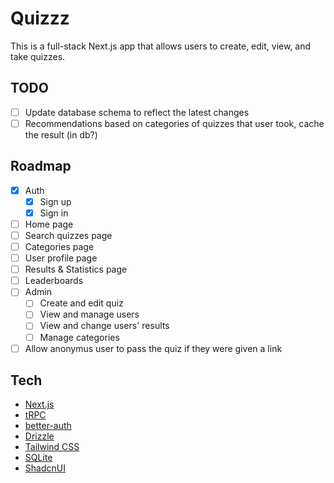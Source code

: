 # Quizzz

This is a full-stack Next.js app that allows users to create, edit, view, and take quizzes.

## TODO

- [ ] Update database schema to reflect the latest changes
- [ ] Recommendations based on categories of quizzes that user took, cache the result (in db?)

## Roadmap

- [x] Auth
  - [x] Sign up
  - [x] Sign in
- [ ] Home page
- [ ] Search quizzes page
- [ ] Categories page
- [ ] User profile page
- [ ] Results & Statistics page
- [ ] Leaderboards
- [ ] Admin
  - [ ] Create and edit quiz
  - [ ] View and manage users
  - [ ] View and change users' results
  - [ ] Manage categories
- [ ] Allow anonymus user to pass the quiz if they were given a link

## Tech

- [Next.js](https://nextjs.org)
- [tRPC](https://trpc.io)
- [better-auth](https://www.better-auth.com/)
- [Drizzle](https://orm.drizzle.team)
- [Tailwind CSS](https://tailwindcss.com)
- [SQLite](https://www.sqlite.org/)
- [ShadcnUI](https://ui.shadcn.com/)
